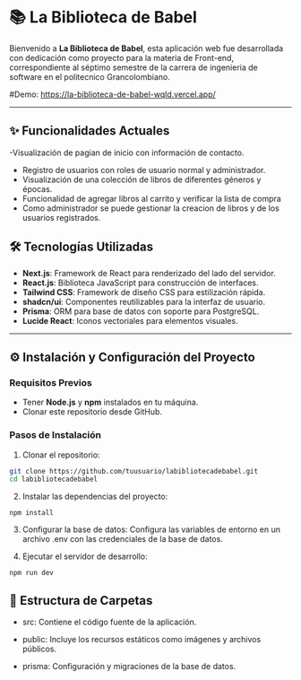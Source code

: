 # 📚 La Biblioteca de Babel

Bienvenido a **La Biblioteca de Babel**, esta aplicación web fue desarrollada con dedicación como proyecto para la materia de Front-end, correspondiente al séptimo semestre de la carrera de ingenieria de software en el politecnico Grancolombiano.

#Demo: https://la-biblioteca-de-babel-wqld.vercel.app/

---

## ✨ Funcionalidades Actuales

-Visualización de pagian de inicio con información de contacto.
- Registro de usuarios con roles de usuario normal y administrador.
- Visualización de una  colección de libros de diferentes géneros y épocas.
- Funcionalidad de agregar libros al carrito y verificar la lista de compra
- Como administrador se puede gestionar la creacion de libros y de los usuarios registrados.


## 🛠 Tecnologías Utilizadas

- **Next.js**: Framework de React para renderizado del lado del servidor.
- **React.js**: Biblioteca JavaScript para construcción de interfaces.
- **Tailwind CSS**: Framework de diseño CSS para estilización rápida.
- **shadcn/ui**: Componentes reutilizables para la interfaz de usuario.
- **Prisma**: ORM para base de datos con soporte para PostgreSQL.
- **Lucide React**: Iconos vectoriales para elementos visuales.

---

## ⚙️ Instalación y Configuración del Proyecto

### Requisitos Previos

- Tener **Node.js** y **npm** instalados en tu máquina.
- Clonar este repositorio desde GitHub.

### Pasos de Instalación

1. Clonar el repositorio:

```bash
git clone https://github.com/tuusuario/labibliotecadebabel.git
cd labibliotecadebabel
```

2. Instalar las dependencias del proyecto:

```
npm install
```

3. Configurar la base de datos:
   Configura las variables de entorno en un archivo .env con las credenciales de la base de datos.

4. Ejecutar el servidor de desarrollo:

```
npm run dev
```

## 📁 Estructura de Carpetas

- src: Contiene el código fuente de la aplicación.

- public: Incluye los recursos estáticos como imágenes y archivos públicos.

- prisma: Configuración y migraciones de la base de datos.

